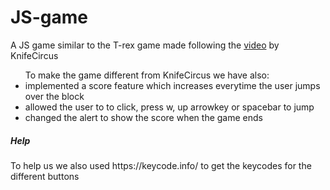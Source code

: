 # JS-game
A JS game similar to the T-rex game made following the <a href="https://www.youtube.com/watch?v=bG2BmmYr9NQ" target="_blank">video</a> by KnifeCircus

<ul>
To make the game different from KnifeCircus we have also:
  <li>implemented a score feature which increases everytime the user jumps over the block </li>
  <li> allowed the user to to click, press w, up arrowkey or spacebar to jump </li>
  <li>changed the alert to show the score when the game ends</li>
</ul>
  
  <h5>Help</h5>
  To help us we also used https://keycode.info/ to get the keycodes for the different buttons
